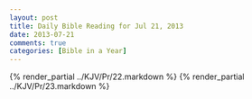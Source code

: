 ```yaml
---
layout: post
title: Daily Bible Reading for Jul 21, 2013
date: 2013-07-21
comments: true
categories: [Bible in a Year]
---
```

{% render_partial ../KJV/Pr/22.markdown %}
{% render_partial ../KJV/Pr/23.markdown %}
